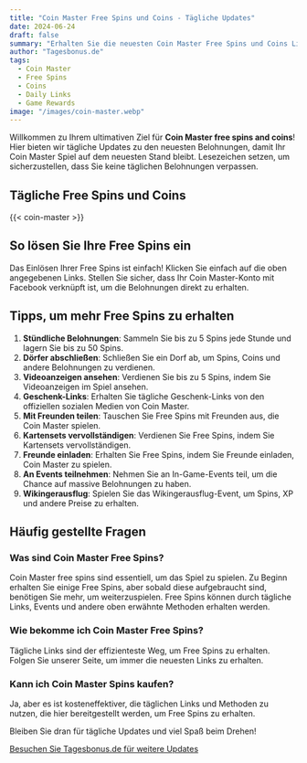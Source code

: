 ```yaml
---
title: "Coin Master Free Spins und Coins - Tägliche Updates"
date: 2024-06-24
draft: false
summary: "Erhalten Sie die neuesten Coin Master Free Spins und Coins Links, die täglich aktualisiert werden. Bleiben Sie im Spiel vorne mit unseren aktuellen Belohnungen."
author: "Tagesbonus.de"
tags: 
  - Coin Master
  - Free Spins
  - Coins
  - Daily Links
  - Game Rewards
image: "/images/coin-master.webp"
---
```


Willkommen zu Ihrem ultimativen Ziel für **Coin Master free spins and coins**! Hier bieten wir tägliche Updates zu den neuesten Belohnungen, damit Ihr Coin Master Spiel auf dem neuesten Stand bleibt. Lesezeichen setzen, um sicherzustellen, dass Sie keine täglichen Belohnungen verpassen.

## Tägliche Free Spins und Coins

{{< coin-master >}}

## So lösen Sie Ihre Free Spins ein

Das Einlösen Ihrer Free Spins ist einfach! Klicken Sie einfach auf die oben angegebenen Links. Stellen Sie sicher, dass Ihr Coin Master-Konto mit Facebook verknüpft ist, um die Belohnungen direkt zu erhalten.

## Tipps, um mehr Free Spins zu erhalten

1. **Stündliche Belohnungen**: Sammeln Sie bis zu 5 Spins jede Stunde und lagern Sie bis zu 50 Spins.
2. **Dörfer abschließen**: Schließen Sie ein Dorf ab, um Spins, Coins und andere Belohnungen zu verdienen.
3. **Videoanzeigen ansehen**: Verdienen Sie bis zu 5 Spins, indem Sie Videoanzeigen im Spiel ansehen.
4. **Geschenk-Links**: Erhalten Sie tägliche Geschenk-Links von den offiziellen sozialen Medien von Coin Master.
5. **Mit Freunden teilen**: Tauschen Sie Free Spins mit Freunden aus, die Coin Master spielen.
6. **Kartensets vervollständigen**: Verdienen Sie Free Spins, indem Sie Kartensets vervollständigen.
7. **Freunde einladen**: Erhalten Sie Free Spins, indem Sie Freunde einladen, Coin Master zu spielen.
8. **An Events teilnehmen**: Nehmen Sie an In-Game-Events teil, um die Chance auf massive Belohnungen zu haben.
9. **Wikingerausflug**: Spielen Sie das Wikingerausflug-Event, um Spins, XP und andere Preise zu erhalten.

## Häufig gestellte Fragen

### Was sind Coin Master Free Spins?
Coin Master free spins sind essentiell, um das Spiel zu spielen. Zu Beginn erhalten Sie einige Free Spins, aber sobald diese aufgebraucht sind, benötigen Sie mehr, um weiterzuspielen. Free Spins können durch tägliche Links, Events und andere oben erwähnte Methoden erhalten werden.

### Wie bekomme ich Coin Master Free Spins?
Tägliche Links sind der effizienteste Weg, um Free Spins zu erhalten. Folgen Sie unserer Seite, um immer die neuesten Links zu erhalten.

### Kann ich Coin Master Spins kaufen?
Ja, aber es ist kosteneffektiver, die täglichen Links und Methoden zu nutzen, die hier bereitgestellt werden, um Free Spins zu erhalten.

Bleiben Sie dran für tägliche Updates und viel Spaß beim Drehen!

[Besuchen Sie Tagesbonus.de für weitere Updates](https://tagesbonus.de)
